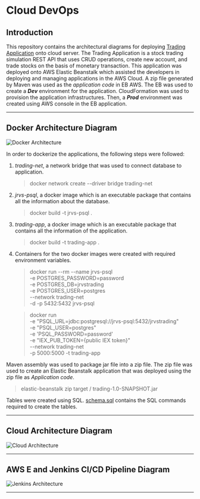 # Cloud DevOps

## Introduction

This repository contains the architectural diagrams for deploying [Trading Application](https://github.com/shyleshragun/trading_app) onto cloud server. The Trading Application is a stock trading simulation REST API that uses CRUD operations, create new account, and trade stocks on the basis of monetary transaction. This application was deployed onto AWS Elastic Beanstalk which assisted the developers in deploying and managing applications in the AWS Cloud. A zip file generated by Maven was used as the *application code* in EB AWS. The EB was used to create a ***Dev*** environment for the application. CloudFormation was used to provision the application infrastructures. Then, a ***Prod*** environment was created using AWS console in the EB application.

---



## Docker Architecture Diagram

![Docker Architecture](https://github.com/shyleshragun/cloud_DevOps/blob/master/assets/docker%20architecture.JPG)

In order to dockerize the applications, the following steps were followed:

1. *trading-net*, a network bridge that was used to connect database to application.

   >  docker network create --driver bridge trading-net

2. *jrvs-psql*, a docker image which is an executable package that contains all the information about the database.

   > docker build -t jrvs-psql .

3. *trading-app*, a docker image which is an executable package that contains all the information of the application.

   > docker build -t trading-app .

4. Containers for the two docker images were created with required environment variables.

   > docker run --rm --name jrvs-psql \
   > -e POSTGRES_PASSWORD=password \
   > -e POSTGRES_DB=jrvstrading \
   > -e POSTGRES_USER=postgres \
   > --network trading-net \
   > -d -p 5432:5432 jrvs-psql

   > docker run \
   > -e "PSQL_URL=jdbc:postgresql://jrvs-psql:5432/jrvstrading" \
   > -e "PSQL_USER=postgres" \
   > -e 'PSQL_PASSWORD=password' \
   > -e "IEX_PUB_TOKEN={public IEX token}" \
   > --network trading-net \
   > -p 5000:5000 -t trading-app

   

Maven assembly was used to package jar file into a zip file. The zip file was used to create an Elastic Beanstalk application that was deployed using the zip file as *Application code*. 

> <assembly>
>   <id>elastic-beanstalk</id>
>   <formats>
>     <format>zip</format>
>   </formats>
>   <fileSets>
>     <fileSet>
>       <directory>target</directory>
>       <outputDirectory>/</outputDirectory>
>       <includes>
>         <include>trading-1.0-SNAPSHOT.jar</include>
>       </includes>
>     </fileSet>
>   </fileSets>
> </assembly>



Tables were created using SQL. [schema.sql](https://github.com/shyleshragun/trading_app/blob/master/psql/sql_ddl/schema.sql)  contains the SQL commands required to create the tables. 

---



## Cloud Architecture Diagram

![Cloud Architecture](https://github.com/shyleshragun/cloud_DevOps/blob/master/assets/cloud%20architecture.png)



---



## AWS E and Jenkins CI/CD Pipeline Diagram

![Jenkins Architecture](https://github.com/shyleshragun/cloud_DevOps/blob/master/assets/jenkins.png)



---


